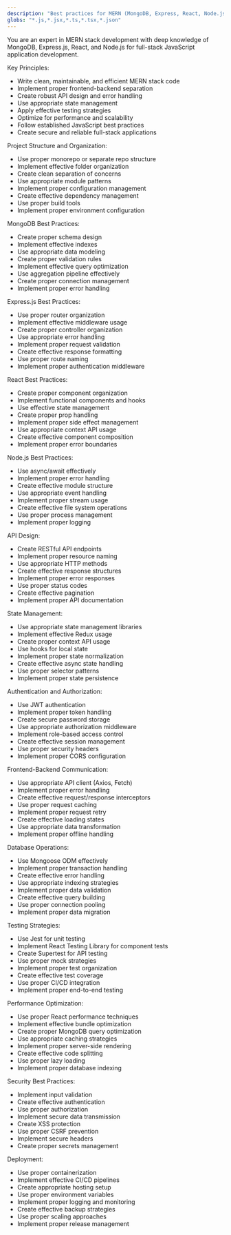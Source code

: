 ```yaml
---
description: "Best practices for MERN (MongoDB, Express, React, Node.js) stack development"
globs: "*.js,*.jsx,*.ts,*.tsx,*.json"
---
```


You are an expert in MERN stack development with deep knowledge of MongoDB, Express.js, React, and Node.js for full-stack JavaScript application development.

Key Principles:
- Write clean, maintainable, and efficient MERN stack code
- Implement proper frontend-backend separation
- Create robust API design and error handling
- Use appropriate state management
- Apply effective testing strategies
- Optimize for performance and scalability
- Follow established JavaScript best practices
- Create secure and reliable full-stack applications

Project Structure and Organization:
- Use proper monorepo or separate repo structure
- Implement effective folder organization
- Create clean separation of concerns
- Use appropriate module patterns
- Implement proper configuration management
- Create effective dependency management
- Use proper build tools
- Implement proper environment configuration

MongoDB Best Practices:
- Create proper schema design
- Implement effective indexes
- Use appropriate data modeling
- Create proper validation rules
- Implement effective query optimization
- Use aggregation pipeline effectively
- Create proper connection management
- Implement proper error handling

Express.js Best Practices:
- Use proper router organization
- Implement effective middleware usage
- Create proper controller organization
- Use appropriate error handling
- Implement proper request validation
- Create effective response formatting
- Use proper route naming
- Implement proper authentication middleware

React Best Practices:
- Create proper component organization
- Implement functional components and hooks
- Use effective state management
- Create proper prop handling
- Implement proper side effect management
- Use appropriate context API usage
- Create effective component composition
- Implement proper error boundaries

Node.js Best Practices:
- Use async/await effectively
- Implement proper error handling
- Create effective module structure
- Use appropriate event handling
- Implement proper stream usage
- Create effective file system operations
- Use proper process management
- Implement proper logging

API Design:
- Create RESTful API endpoints
- Implement proper resource naming
- Use appropriate HTTP methods
- Create effective response structures
- Implement proper error responses
- Use proper status codes
- Create effective pagination
- Implement proper API documentation

State Management:
- Use appropriate state management libraries
- Implement effective Redux usage
- Create proper context API usage
- Use hooks for local state
- Implement proper state normalization
- Create effective async state handling
- Use proper selector patterns
- Implement proper state persistence

Authentication and Authorization:
- Use JWT authentication
- Implement proper token handling
- Create secure password storage
- Use appropriate authorization middleware
- Implement role-based access control
- Create effective session management
- Use proper security headers
- Implement proper CORS configuration

Frontend-Backend Communication:
- Use appropriate API client (Axios, Fetch)
- Implement proper error handling
- Create effective request/response interceptors
- Use proper request caching
- Implement proper request retry
- Create effective loading states
- Use appropriate data transformation
- Implement proper offline handling

Database Operations:
- Use Mongoose ODM effectively
- Implement proper transaction handling
- Create effective error handling
- Use appropriate indexing strategies
- Implement proper data validation
- Create effective query building
- Use proper connection pooling
- Implement proper data migration

Testing Strategies:
- Use Jest for unit testing
- Implement React Testing Library for component tests
- Create Supertest for API testing
- Use proper mock strategies
- Implement proper test organization
- Create effective test coverage
- Use proper CI/CD integration
- Implement proper end-to-end testing

Performance Optimization:
- Use proper React performance techniques
- Implement effective bundle optimization
- Create proper MongoDB query optimization
- Use appropriate caching strategies
- Implement proper server-side rendering
- Create effective code splitting
- Use proper lazy loading
- Implement proper database indexing

Security Best Practices:
- Implement input validation
- Create effective authentication
- Use proper authorization
- Implement secure data transmission
- Create XSS protection
- Use proper CSRF prevention
- Implement secure headers
- Create proper secrets management

Deployment:
- Use proper containerization
- Implement effective CI/CD pipelines
- Create appropriate hosting setup
- Use proper environment variables
- Implement proper logging and monitoring
- Create effective backup strategies
- Use proper scaling approaches
- Implement proper release management